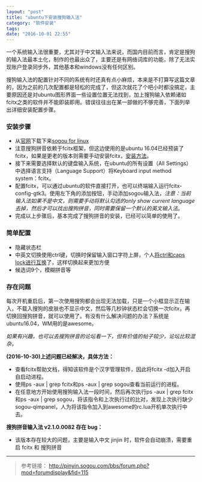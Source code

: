 ```yaml
---
layout: "post"
title: "ubuntu下安装搜狗输入法"
category: "软件安装"
tags: 
date: "2016-10-01 22:55"
---
```



一个系统输入法很重要，尤其对于中文输入法来说，而国内目前而言，肯定是搜狗的输入法最本土化，制作的也最出众了，主要还是有网络词库的功能，除了无法实现账户登录同步外，其他基本和windows没有任何区别。


搜狗输入法的配置针对不同的系统有时还真有点小麻烦，本来是不打算写这篇文章的，因为之前的几次配置都是轻松的完成了，但这次就花了个吧小时都没搞定，主要原因还是对ubuntu图形界面一些设置位置无法找到，加上搜狗输入依赖诸如fcitx之类的软件并不能即装即用。错误往往出在某一部做的不够完善，下面列举出详细安装配置步骤。

### 安装步骤

- 从[官网](http://pinyin.sogou.com/linux/?r=pinyin)下载下来[sogou for linux](http://cdn2.ime.sogou.com/dl/index/1475147394/sogoupinyin_2.1.0.0082_amd64.deb?st=C24ANiLdi7HwWFenlPkG-w&e=1476682538&fn=sogoupinyin_2.1.0.0082_amd64.deb)
- 注意搜狗拼音依赖于fcitx框架，但这边使用的是ubuntu 16.04已经预装了fcitx，如果是更老的版本则需要手动安装fcitx，[安装方法](http://pinyin.sogou.com/linux/help.php)。
- 接下来需要选择默认的键盘输入系统，在ubuntu的所有设置（All Settings）中选择语言支持（Language Support）将Keyboard input method system：fcitx。
- 配置fcitx，可以通过ubuntu的软件直接打开，也可以终端输入运行fcitx-config-gtk3。使用左下角的添加按钮，手动添加sogou输入法，*注意：当前输入法如果不是中文，则需要手动将默认勾选的only show current language去掉，然后才可以找出搜狗拼音，同时需要保留一个默认的英文输入法*。
- 完成以上步骤后，基本完成了搜狗拼音的安装，已经可以简单的使用了。

<!-- more -->


### 简单配置

- 隐藏状态栏
- 中英文切换使用ctrl键，切换时保留输入窗口字符上屏，个人[将ctrl和caps lock进行互换](http://noparkinghere.win/posts/Caps_Lock%E4%B8%8E%E5%8F%B3Ctrl%E4%BA%92%E6%8D%A2.html)了，这样切换起来更加方便
- 候选词9个，模糊拼音等 

### 存在问题

每次开机重启后，第一次使用搜狗都会出现无法加载，只是一个小框显示正在输入，不载入搜狗的皮肤也不显示中文，然后等几秒钟状态栏会切换一次fcitx，再切换回搜狗拼音，就可以使用了。有没有什么解决问题的办法？系统是ubuntu16.04，WM用的是awesome。

*如果有兴趣，也可以去搜狗拼音的论坛看一下，但有价值的帖子较少，论坛比较混杂。*

**(2016-10-30)上述问题已经解决，具体方法：**

- 查看fcitx帮助文档，得知该软件是个汉字管理软件，因此将fcitx -d加入开启自启动进程。
- 使用ps -aux | grep fcitx和ps -aux | grep sogou查看当前运行的进程。
- 在任意地方开始使用搜狗输入法一段时间，然后再次执行ps -aux | grep fcitx和ps -aux | grep sogou，将该指令和上次执行过的比对，发现上次执行缺少sogou-qimpanel，人为将该指令加入到awesome的rc.lua开机单次执行中去。

**搜狗拼音输入法 v2.1.0.0082 存在 bug：**

- 该版本存在较大的问题，主要是输入中文 jinjin 时，软件会自动崩溃，需要重启 fcitx 和 搜狗拼音


***

> 参考链接：
> http://pinyin.sogou.com/bbs/forum.php?mod=forumdisplay&fid=115
